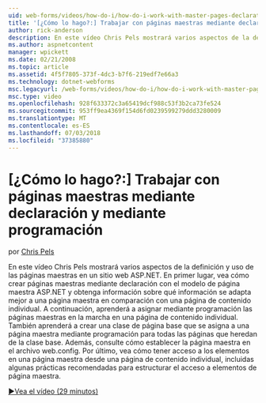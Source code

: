 ```yaml
---
uid: web-forms/videos/how-do-i/how-do-i-work-with-master-pages-declaratively-and-programmatically
title: '[¿Cómo lo hago?:] Trabajar con páginas maestras mediante declaración y mediante programación | Microsoft Docs'
author: rick-anderson
description: En este vídeo Chris Pels mostrará varios aspectos de la definición y uso de las páginas maestras en un sitio web ASP.NET. En primer lugar, vea cómo crear páginas maestras declarati...
ms.author: aspnetcontent
manager: wpickett
ms.date: 02/21/2008
ms.topic: article
ms.assetid: 4f5f7805-373f-4dc3-b7f6-219edf7e66a3
ms.technology: dotnet-webforms
msc.legacyurl: /web-forms/videos/how-do-i/how-do-i-work-with-master-pages-declaratively-and-programmatically
msc.type: video
ms.openlocfilehash: 928f633372c3a65419dcf988c53f3b2ca73fe524
ms.sourcegitcommit: 953ff9ea4369f154d6fd0239599279ddd3280009
ms.translationtype: MT
ms.contentlocale: es-ES
ms.lasthandoff: 07/03/2018
ms.locfileid: "37385880"
---
```

<a name="how-do-i-work-with-master-pages-declaratively-and-programmatically"></a>[¿Cómo lo hago?:] Trabajar con páginas maestras mediante declaración y mediante programación
====================
por [Chris Pels](https://twitter.com/chrispels)

En este vídeo Chris Pels mostrará varios aspectos de la definición y uso de las páginas maestras en un sitio web ASP.NET. En primer lugar, vea cómo crear páginas maestras mediante declaración con el modelo de página maestra ASP.NET y obtenga información sobre qué información se adapta mejor a una página maestra en comparación con una página de contenido individual. A continuación, aprenderá a asignar mediante programación las páginas maestras en la marcha en una página de contenido individual. También aprenderá a crear una clase de página base que se asigna a una página maestra mediante programación para todas las páginas que heredan de la clase base. Además, consulte cómo establecer la página maestra en el archivo web.config. Por último, vea cómo tener acceso a los elementos en una página maestra desde una página de contenido individual, incluidas algunas prácticas recomendadas para estructurar el acceso a elementos de página maestra.

[&#9654;Vea el vídeo (29 minutos)](https://channel9.msdn.com/Blogs/ASP-NET-Site-Videos/how-do-i-work-with-master-pages-declaratively-and-programmatically)
